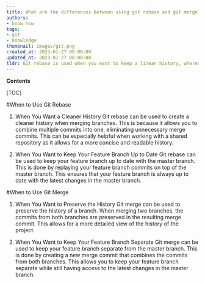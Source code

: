 ```yaml
---
title: What are the differences between using git rebase and git merge?
authors:
- know_how
tags:
- git
- knowledge
thumbnail: images/git.png
created_at: 2023-01-27 00:00:00
updated_at: 2023-01-27 00:00:00
tldr: Git rebase is used when you want to keep a linear history, whereas Git merge is used when you want to maintain the branching history.
---
```


**Contents**

[TOC]

#When to Use Git Rebase

1. When You Want a Cleaner History
Git rebase can be used to create a cleaner history when merging branches. This is because it allows you to combine multiple commits into one, eliminating unnecessary merge commits. This can be especially helpful when working with a shared repository as it allows for a more concise and readable history.

2. When You Want to Keep Your Feature Branch Up to Date
Git rebase can be used to keep your feature branch up to date with the master branch. This is done by replaying your feature branch commits on top of the master branch. This ensures that your feature branch is always up to date with the latest changes in the master branch.

#When to Use Git Merge

1. When You Want to Preserve the History
Git merge can be used to preserve the history of a branch. When merging two branches, the commits from both branches are preserved in the resulting merge commit. This allows for a more detailed view of the history of the project.

2. When You Want to Keep Your Feature Branch Separate
Git merge can be used to keep your feature branch separate from the master branch. This is done by creating a new merge commit that combines the commits from both branches. This allows you to keep your feature branch separate while still having access to the latest changes in the master branch.
